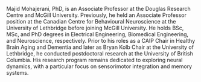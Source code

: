 Majid Mohajerani, PhD, is an Associate Professor at the Douglas Research Centre and McGill University. Previously, he held an Associate Professor position at the Canadian Centre for Behavioural Neuroscience at the University of Lethbridge before joining McGill University. He holds BSc, MSc, and PhD degrees in Electrical Engineering, Biomedical Engineering, and Neuroscience, respectively. Prior to his roles as a CAIP Chair in Healthy Brain Aging and Dementia and later as Bryan Kolb Chair at the University of Lethbridge, he conducted postdoctoral research at the University of British Columbia. His research program remains dedicated to exploring neural dynamics, with a particular focus on sensorimotor integration and memory systems.